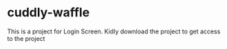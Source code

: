 # cuddly-waffle
This is a project for Login Screen. Kidly download the project to get access to the project
